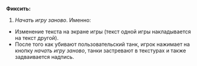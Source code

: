 **Фиксить:**
1. *Начать игру заново*. Именно:
- Изменение текста на экране игры (текст одной игры накладывается на текст другой).
- После того как убивают пользовательский танк, игрок нажимает на кнопку *начать игру заново*, танки застревают в текстурах и также задваивается надпись.
